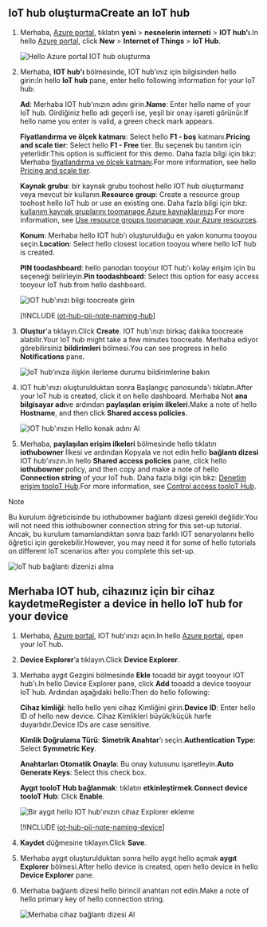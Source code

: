 ## <a name="create-an-iot-hub"></a><span data-ttu-id="a3be6-101">IoT hub oluşturma</span><span class="sxs-lookup"><span data-stu-id="a3be6-101">Create an IoT hub</span></span>

1. <span data-ttu-id="a3be6-102">Merhaba, [Azure portal](https://portal.azure.com/), tıklatın **yeni** > **nesnelerin interneti** > **IOT hub'ı**.</span><span class="sxs-lookup"><span data-stu-id="a3be6-102">In hello [Azure portal](https://portal.azure.com/), click **New** > **Internet of Things** > **IoT Hub**.</span></span>

   ![Hello Azure portal IOT hub oluşturma](../articles/iot-hub/media/iot-hub-create-hub-and-device/1_create-azure-iot-hub-portal.png)
2. <span data-ttu-id="a3be6-104">Merhaba, **IOT hub'ı** bölmesinde, IOT hub'ınız için bilgisinden hello girin:</span><span class="sxs-lookup"><span data-stu-id="a3be6-104">In hello **IoT hub** pane, enter hello following information for your IoT hub:</span></span>

     <span data-ttu-id="a3be6-105">**Ad**: Merhaba IOT hub'ınızın adını girin.</span><span class="sxs-lookup"><span data-stu-id="a3be6-105">**Name**: Enter hello name of your IoT hub.</span></span> <span data-ttu-id="a3be6-106">Girdiğiniz hello adı geçerli ise, yeşil bir onay işareti görünür.</span><span class="sxs-lookup"><span data-stu-id="a3be6-106">If hello name you enter is valid, a green check mark appears.</span></span>

     <span data-ttu-id="a3be6-107">**Fiyatlandırma ve ölçek katmanı**: Select hello **F1 - boş** katmanı.</span><span class="sxs-lookup"><span data-stu-id="a3be6-107">**Pricing and scale tier**: Select hello **F1 - Free** tier.</span></span> <span data-ttu-id="a3be6-108">Bu seçenek bu tanıtım için yeterlidir.</span><span class="sxs-lookup"><span data-stu-id="a3be6-108">This option is sufficient for this demo.</span></span> <span data-ttu-id="a3be6-109">Daha fazla bilgi için bkz: Merhaba [fiyatlandırma ve ölçek katmanı](https://azure.microsoft.com/pricing/details/iot-hub/).</span><span class="sxs-lookup"><span data-stu-id="a3be6-109">For more information, see hello [Pricing and scale tier](https://azure.microsoft.com/pricing/details/iot-hub/).</span></span>

     <span data-ttu-id="a3be6-110">**Kaynak grubu**: bir kaynak grubu toohost hello IOT hub oluşturmanız veya mevcut bir kullanın.</span><span class="sxs-lookup"><span data-stu-id="a3be6-110">**Resource group**: Create a resource group toohost hello IoT hub or use an existing one.</span></span> <span data-ttu-id="a3be6-111">Daha fazla bilgi için bkz: [kullanım kaynak gruplarını toomanage Azure kaynaklarınızı](../articles/azure-resource-manager/resource-group-portal.md).</span><span class="sxs-lookup"><span data-stu-id="a3be6-111">For more information, see [Use resource groups toomanage your Azure resources](../articles/azure-resource-manager/resource-group-portal.md).</span></span>

     <span data-ttu-id="a3be6-112">**Konum**: Merhaba hello IOT hub'ı oluşturulduğu en yakın konumu tooyou seçin.</span><span class="sxs-lookup"><span data-stu-id="a3be6-112">**Location**: Select hello closest location tooyou where hello IoT hub is created.</span></span>

     <span data-ttu-id="a3be6-113">**PIN toodashboard**: hello panodan tooyour IOT hub'ı kolay erişim için bu seçeneği belirleyin.</span><span class="sxs-lookup"><span data-stu-id="a3be6-113">**Pin toodashboard**: Select this option for easy access tooyour IoT hub from hello dashboard.</span></span>

   ![IOT hub'ınızı bilgi toocreate girin](../articles/iot-hub/media/iot-hub-create-hub-and-device/2_fill-in-fields-for-azure-iot-hub-portal.png)

   [!INCLUDE [iot-hub-pii-note-naming-hub](iot-hub-pii-note-naming-hub.md)]

3. <span data-ttu-id="a3be6-115">**Oluştur**'a tıklayın.</span><span class="sxs-lookup"><span data-stu-id="a3be6-115">Click **Create**.</span></span> <span data-ttu-id="a3be6-116">IOT hub'ınızı birkaç dakika toocreate alabilir.</span><span class="sxs-lookup"><span data-stu-id="a3be6-116">Your IoT hub might take a few minutes toocreate.</span></span> <span data-ttu-id="a3be6-117">Merhaba ediyor görebilirsiniz **bildirimleri** bölmesi.</span><span class="sxs-lookup"><span data-stu-id="a3be6-117">You can see progress in hello **Notifications** pane.</span></span>

   ![IoT hub’ınıza ilişkin ilerleme durumu bildirimlerine bakın](../articles/iot-hub/media/iot-hub-create-hub-and-device/3_notification-azure-iot-hub-creation-progress-portal.png)

4. <span data-ttu-id="a3be6-119">IOT hub'ınızı oluşturulduktan sonra Başlangıç panosunda'ı tıklatın.</span><span class="sxs-lookup"><span data-stu-id="a3be6-119">After your IoT hub is created, click it on hello dashboard.</span></span> <span data-ttu-id="a3be6-120">Merhaba Not **ana bilgisayar adı**ve ardından **paylaşılan erişim ilkeleri**.</span><span class="sxs-lookup"><span data-stu-id="a3be6-120">Make a note of hello **Hostname**, and then click **Shared access policies**.</span></span>

   ![IOT hub'ınızın Hello konak adını Al](../articles/iot-hub/media/iot-hub-create-hub-and-device/4_get-azure-iot-hub-hostname-portal.png)

5. <span data-ttu-id="a3be6-122">Merhaba, **paylaşılan erişim ilkeleri** bölmesinde hello tıklatın **iothubowner** İlkesi ve ardından Kopyala ve not edin hello **bağlantı dizesi** IOT hub'ınızın.</span><span class="sxs-lookup"><span data-stu-id="a3be6-122">In hello **Shared access policies** pane, click hello **iothubowner** policy, and then copy and make a note of hello **Connection string** of your IoT hub.</span></span> <span data-ttu-id="a3be6-123">Daha fazla bilgi için bkz: [Denetim erişim tooIoT Hub](../articles/iot-hub/iot-hub-devguide-security.md).</span><span class="sxs-lookup"><span data-stu-id="a3be6-123">For more information, see [Control access tooIoT Hub](../articles/iot-hub/iot-hub-devguide-security.md).</span></span>

> [!NOTE] 
<span data-ttu-id="a3be6-124">Bu kurulum öğreticisinde bu iothubowner bağlantı dizesi gerekli değildir.</span><span class="sxs-lookup"><span data-stu-id="a3be6-124">You will not need this iothubowner connection string for this set-up tutorial.</span></span> <span data-ttu-id="a3be6-125">Ancak, bu kurulum tamamlandıktan sonra bazı farklı IOT senaryolarını hello öğretici için gerekebilir.</span><span class="sxs-lookup"><span data-stu-id="a3be6-125">However, you may need it for some of hello tutorials on different IoT scenarios after you complete this set-up.</span></span>

   ![IoT hub bağlantı dizenizi alma](../articles/iot-hub/media/iot-hub-create-hub-and-device/5_get-azure-iot-hub-connection-string-portal.png)

## <a name="register-a-device-in-hello-iot-hub-for-your-device"></a><span data-ttu-id="a3be6-127">Merhaba IOT hub, cihazınız için bir cihaz kaydetme</span><span class="sxs-lookup"><span data-stu-id="a3be6-127">Register a device in hello IoT hub for your device</span></span>

1. <span data-ttu-id="a3be6-128">Merhaba, [Azure portal](https://portal.azure.com/), IOT hub'ınızı açın.</span><span class="sxs-lookup"><span data-stu-id="a3be6-128">In hello [Azure portal](https://portal.azure.com/), open your IoT hub.</span></span>

2. <span data-ttu-id="a3be6-129">**Device Explorer**’a tıklayın.</span><span class="sxs-lookup"><span data-stu-id="a3be6-129">Click **Device Explorer**.</span></span>
3. <span data-ttu-id="a3be6-130">Merhaba aygıt Gezgini bölmesinde **Ekle** tooadd bir aygıt tooyour IOT hub'ı.</span><span class="sxs-lookup"><span data-stu-id="a3be6-130">In hello Device Explorer pane, click **Add** tooadd a device tooyour IoT hub.</span></span> <span data-ttu-id="a3be6-131">Ardından aşağıdaki hello:</span><span class="sxs-lookup"><span data-stu-id="a3be6-131">Then do hello following:</span></span>

   <span data-ttu-id="a3be6-132">**Cihaz kimliği**: hello hello yeni cihaz Kimliğini girin.</span><span class="sxs-lookup"><span data-stu-id="a3be6-132">**Device ID**: Enter hello ID of hello new device.</span></span> <span data-ttu-id="a3be6-133">Cihaz Kimlikleri büyük/küçük harfe duyarlıdır.</span><span class="sxs-lookup"><span data-stu-id="a3be6-133">Device IDs are case sensitive.</span></span>

   <span data-ttu-id="a3be6-134">**Kimlik Doğrulama Türü**: **Simetrik Anahtar**’ı seçin.</span><span class="sxs-lookup"><span data-stu-id="a3be6-134">**Authentication Type**: Select **Symmetric Key**.</span></span>

   <span data-ttu-id="a3be6-135">**Anahtarları Otomatik Onayla**: Bu onay kutusunu işaretleyin.</span><span class="sxs-lookup"><span data-stu-id="a3be6-135">**Auto Generate Keys**: Select this check box.</span></span>

   <span data-ttu-id="a3be6-136">**Aygıt tooIoT Hub bağlanmak**: tıklatın **etkinleştirmek**.</span><span class="sxs-lookup"><span data-stu-id="a3be6-136">**Connect device tooIoT Hub**: Click **Enable**.</span></span>

   ![Bir aygıt hello IOT hub'ınızın cihaz Explorer ekleme](../articles/iot-hub/media/iot-hub-create-hub-and-device/6_add-device-in-azure-iot-hub-device-explorer-portal.png)

   [!INCLUDE [iot-hub-pii-note-naming-device](iot-hub-pii-note-naming-device.md)]

4. <span data-ttu-id="a3be6-138">**Kaydet** düğmesine tıklayın.</span><span class="sxs-lookup"><span data-stu-id="a3be6-138">Click **Save**.</span></span>
5. <span data-ttu-id="a3be6-139">Merhaba aygıt oluşturulduktan sonra hello aygıt hello açmak **aygıt Explorer** bölmesi.</span><span class="sxs-lookup"><span data-stu-id="a3be6-139">After hello device is created, open hello device in hello **Device Explorer** pane.</span></span>
6. <span data-ttu-id="a3be6-140">Merhaba bağlantı dizesi hello birincil anahtarı not edin.</span><span class="sxs-lookup"><span data-stu-id="a3be6-140">Make a note of hello primary key of hello connection string.</span></span>

   ![Merhaba cihaz bağlantı dizesi Al](../articles/iot-hub/media/iot-hub-create-hub-and-device/7_get-device-connection-string-in-device-explorer-portal.png)
